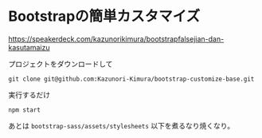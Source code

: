 Bootstrapの簡単カスタマイズ
======

https://speakerdeck.com/kazunorikimura/bootstrapfalsejian-dan-kasutamaizu

プロジェクトをダウンロードして

```
git clone git@github.com:Kazunori-Kimura/bootstrap-customize-base.git
```

実行するだけ

```
npm start
```

あとは `bootstrap-sass/assets/stylesheets` 以下を煮るなり焼くなり。
